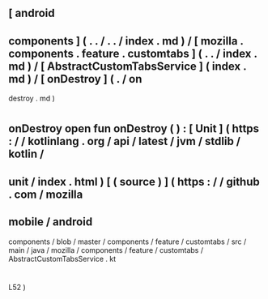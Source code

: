 [
android
-
components
]
(
.
.
/
.
.
/
index
.
md
)
/
[
mozilla
.
components
.
feature
.
customtabs
]
(
.
.
/
index
.
md
)
/
[
AbstractCustomTabsService
]
(
index
.
md
)
/
[
onDestroy
]
(
.
/
on
-
destroy
.
md
)
#
onDestroy
open
fun
onDestroy
(
)
:
[
Unit
]
(
https
:
/
/
kotlinlang
.
org
/
api
/
latest
/
jvm
/
stdlib
/
kotlin
/
-
unit
/
index
.
html
)
[
(
source
)
]
(
https
:
/
/
github
.
com
/
mozilla
-
mobile
/
android
-
components
/
blob
/
master
/
components
/
feature
/
customtabs
/
src
/
main
/
java
/
mozilla
/
components
/
feature
/
customtabs
/
AbstractCustomTabsService
.
kt
#
L52
)
